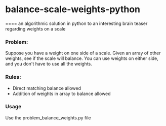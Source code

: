 # balance-scale-weights-python
====
an algorithmic solution in python to an interesting brain teaser regarding weights on a scale

### Problem:
Suppose you have a weight on one side of a scale. 
Given an array of other weights, see if the scale will balance. 
You can use weights on either side, and you don't have to use all the weights.

### Rules:
+ Direct matching balance allowed
+ Addition of weights in array to balance allowed

### Usage
Use the problem_balance_weights.py file